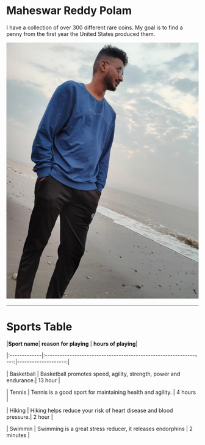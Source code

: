 # Maheswar Reddy Polam

I have a collection of over 300 different rare coins. My goal is to find a penny from the first year the United States produced them.

![My Image](./mahi.jpg)

-------------------------------------------------------------------------------------------------------------

# Sports Table

|**Sport name**|                          **reason for playing**                   | **hours of playing**|

|:-------------|:-----------------------------------------------------------------:|--------------------:|

| Basketball   | Basketball promotes speed, agility, strength, power and endurance.|    13 hour          |

| Tennis       | Tennis is a good sport for maintaining health and agility.        |    4 hours          |

| Hiking       | Hiking helps reduce your risk of heart disease and blood pressure.|    2 hour           |

| Swimmin      | Swimming is a great stress reducer, it releases endorphins        |    2 minutes        |

